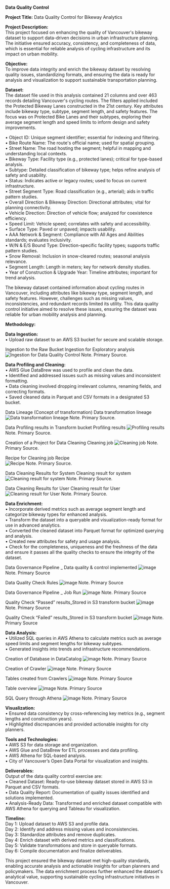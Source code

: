 **Data Quality Control**

**Project Title:** Data Quality Control for Bikeway Analytics

**Project Description:**   
This project focused on enhancing the quality of Vancouver's bikeway dataset to support data-driven decisions in urban infrastructure planning. The initiative ensured accuracy, consistency, and completeness of data, which is essential for reliable analysis of cycling infrastructure and its impact on urban mobility.

**Objective:**    
To improve data integrity and enrich the bikeway dataset by resolving quality issues, standardizing formats, and ensuring the data is ready for analysis and visualization to support sustainable transportation planning.

**Dataset:**        
The dataset file used in this analysis contained 21 columns and over 463 records detailing Vancouver's cycling routes. The filters applied included the Protected Bikeway Lanes constructed in the 21st century. Key attributes include bikeway type, subtype, segment length, and safety features. The focus was on Protected Bike Lanes and their subtypes, exploring their average segment length and speed limits to inform design and safety improvements.        
 
• Object ID: Unique segment identifier; essential for indexing and filtering.     
• Bike Route Name: The route's official name; used for spatial grouping.            
• Street Name: The road hosting the segment; helpful in mapping and understanding local contexts.        
• Bikeway Type: Facility type (e.g., protected lanes); critical for type-based analysis.            
• Subtype: Detailed classification of bikeway type; helps refine analysis of safety and usability.             
• Status: Indicates active or legacy routes; used to focus on current infrastructure.           
• Street Segment Type: Road classification (e.g., arterial); aids in traffic pattern studies.             
• Overall Direction & Bikeway Direction: Directional attributes; vital for planning connectivity.            
• Vehicle Direction: Direction of vehicle flow; analyzed for coexistence efficiency.             
• Speed Limit: Vehicle speed; correlates with safety and accessibility.               
• Surface Type: Paved or unpaved; impacts usability.          
• AAA Network & Segment: Compliance with All Ages and Abilities standards; evaluates inclusivity.                
• W/N & E/S Bound Type: Direction-specific facility types; supports traffic pattern studies.               
• Snow Removal: Inclusion in snow-cleared routes; seasonal analysis relevance.               
• Segment Length: Length in meters; key for network density studies.                
• Year of Construction & Upgrade Year: Timeline attributes; important for trend analysis.               


The bikeway dataset contained information about cycling routes in Vancouver, including attributes like bikeway type, segment length, and safety features. However, challenges such as missing values, inconsistencies, and redundant records limited its utility. This data quality control initiative aimed to resolve these issues, ensuring the dataset was reliable for urban mobility analysis and planning.                


**Methodology:**       

**Data Ingestion:**           
• Upload raw dataset to an AWS S3 bucket for secure and scalable storage.            

Ingestion to the Raw Bucket Ingestion for Exploratory analysis
![Ingestion for Data Quality Control](https://github.com/user-attachments/assets/c2c50490-a9b2-4e5b-a644-d5d410517054)
Note. Primary Source.


**Data Profiling and Cleaning:**            
• AWS Glue DataBrew was used to profile and clean the data.               
• Identified and addressed issues such as missing values and inconsistent formatting.              
• Data cleaning involved dropping irrelevant columns, renaming fields, and correcting formats.                
• Saved cleaned data in Parquet and CSV formats in a designated S3 bucket.              

Data Lineage (Concept of transformation) Data transformation lineage 
![Data transformation lineage](https://github.com/user-attachments/assets/1752c4c3-9542-4a62-96be-b57ed2939bca)
Note. Primary Source.

Data Profiling results in Transform bucket Profiling results 
![Profiling results](https://github.com/user-attachments/assets/ddf185aa-2734-4ae2-a25f-e3b9a52b8610)
Note. Primary Source.

Creation of a Project for Data Cleaning Cleaning job 
![Cleaning job](https://github.com/user-attachments/assets/889cafab-0308-4018-892b-a25b1ceb83ad)
Note. Primary Source.

Recipe for Cleaning job Recipe  
![Recipe](https://github.com/user-attachments/assets/5ff947a8-a2a4-4c5f-8596-faf5d3b1c8b5)
Note. Primary Source.

Data Cleaning Results for System Cleaning result for system 
![Cleaning result for system](https://github.com/user-attachments/assets/e8bcbc38-59cb-4166-a1ec-a1264f275b58)
Note. Primary Source.

Data Cleaning Results for User Cleaning result for User 
![Cleaning result for User](https://github.com/user-attachments/assets/40697a16-3fa7-4a92-9d2e-0ab359a4aed7)
Note. Primary Source.

**Data Enrichment:**          
• Incorporate derived metrics such as average segment length and categorize bikeway types for enhanced analysis.          
• Transform the dataset into a queryable and visualization-ready format for use in advanced analytics.          
• Converted the cleaned dataset into Parquet format for optimized querying and analysis.              
• Created new attributes for safety and usage analysis.         
• Check for the completeness, uniqueness and the freshness of the data and ensure it passes all the quality checks to ensure the integrity of the dataset.


Data Governance Pipeline _ Data quality & control implemented
![image](https://github.com/user-attachments/assets/08eae09c-b821-4d51-80b6-f945d2ecba13)
Note. Primary Source


Data Quality Check Rules
![image](https://github.com/user-attachments/assets/87fd207a-1f57-496d-af03-2640b21bac62) 
Note. Primary Source


Data Governance Pipeline _ Job Run
![image](https://github.com/user-attachments/assets/d138aaad-e664-4a0e-b513-b49f143b4b9f) 
Note. Primary Source


Quality Check “Passed” results_Stored in S3 transform bucket
![image](https://github.com/user-attachments/assets/f03d481c-3905-4c80-b0d7-920f97b5f6ff) 
Note. Primary Source


Quality Check “Failed” results_Stored in S3 transform bucket
![image](https://github.com/user-attachments/assets/5f3876fd-cb7f-499b-a1e4-906153351f5f) 
Note. Primary Source


**Data Analysis:**            
• Utilized SQL queries in AWS Athena to calculate metrics such as average speed limits and segment lengths for bikeway subtypes.           
• Generated insights into trends and infrastructure recommendations.  

Creation of Database in DataCatalog
![image](https://github.com/user-attachments/assets/3e39a6fd-9e25-497e-a5ca-3fc8dbbcf603) 
Note. Primary Source


Creation of Crawler
![image](https://github.com/user-attachments/assets/d9563284-1f62-415b-a5c7-10cbafc741f4)
Note. Primary Source


Tables created from Crawlers
![image](https://github.com/user-attachments/assets/310d1652-2a86-4bc8-a886-d7c44dff860b)
Note. Primary Source


Table overview
![image](https://github.com/user-attachments/assets/5ea90794-4b85-4d00-a3e3-3975069d7d41)
Note. Primary Source


SQL Query through Athena
![image](https://github.com/user-attachments/assets/21cf6514-66cd-4df3-968e-5307a080d04b) 
Note. Primary Source




**Visualization:**           
• Ensured data consistency by cross-referencing key metrics (e.g., segment lengths and construction years).          
• Highlighted discrepancies and provided actionable insights for city planners.             



**Tools and Technologies:**            
• AWS S3 for data storage and organization.              
• AWS Glue and DataBrew for ETL processes and data profiling.                 
• AWS Athena for SQL-based analysis.                         
• City of Vancouver’s Open Data Portal for visualization and insights.               


**Deliverables:**             
Output of the data quality control exercise are:               
• Cleaned Dataset: Ready-to-use bikeway dataset stored in AWS S3 in Parquet and CSV formats.            
• Data Quality Report: Documentation of quality issues identified and solutions implemented.            
• Analysis-Ready Data: Transformed and enriched dataset compatible with AWS Athena for querying and Tableau for visualization.                     


**Timeline:**             
Day 1: Upload dataset to AWS S3 and profile data.               
Day 2: Identify and address missing values and inconsistencies.             
Day 3: Standardize attributes and remove duplicates.             
Day 4: Enrich dataset with derived metrics and classifications.           
Day 5: Validate transformations and store in queryable formats.            
Day 6: Compile documentation and finalize deliverables.         

This project ensured the bikeway dataset met high-quality standards, enabling accurate analysis and actionable insights for urban planners and policymakers. The data enrichment process further enhanced the dataset's analytical value, supporting sustainable cycling infrastructure initiatives in Vancouver.
